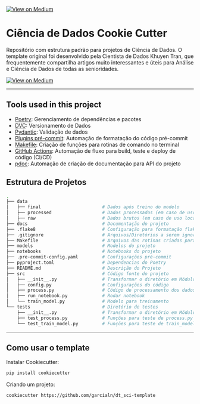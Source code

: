 [![View on Medium](https://img.shields.io/badge/Medium-View%20on%20Medium-blue?logo=medium)](https://pydt.medium.com/come%C3%A7ando-seu-projeto-de-data-science-f2c99ff0becc)

# Ciência de Dados Cookie Cutter

Repositório com estrutura padrão para projetos de Ciência de Dados. O template original foi desenvolvido pela Cientista de Dados Khuyen Tran, que frequentemente compartilha artigos muito interessantes e úteis para Análise e Ciência de Dados de todas as senioridades.

[![View on Medium](https://img.shields.io/badge/Medium-View%20on%20Medium-blue?logo=medium)](https://khuyentran1476.medium.com/)

---

## Tools used in this project
* [Poetry](https://python-poetry.org/docs/master/#installing-with-the-official-installer): Gerenciamento de dependências e pacotes 
* [DVC](https://dvc.org/): Versionamento de Dados
* [Pydantic](https://docs.pydantic.dev/): Validação de dados
* [Plugins pré-commit](https://pre-commit.com/): Automação de formatação do código pré-commit
* [Makefile](https://the-turing-way.netlify.app/reproducible-research/make/make-examples.html): Criação de funções para rotinas de comando no terminal
* [GitHub Actions](https://docs.github.com/en/actions): Automação de fluxo para build, teste e deploy de código (CI/CD)
* [pdoc](https://github.com/pdoc3/pdoc): Automação de criação de documentação para API do projeto
## Estrutura de Projetos
```bash
.
├── data            
│   ├── final                       # Dados após treino do modelo
│   ├── processed                   # Dados processados (em caso de uso local)
│   ├── raw                         # Dados brutos (em caso de uso local)
├── docs                            # Documentação do projeto
├── .flake8                         # Configuração para formatação flake8
├── .gitignore                      # Arquivos/Diretórios a serem ignorados pelo git
├── Makefile                        # Arquivos das rotinas criadas para usar no terminal
├── models                          # Modelos do projeto
├── notebooks                       # Notebooks do projeto
├── .pre-commit-config.yaml         # Configurações pré-commit
├── pyproject.toml                  # Dependencias do Poetry
├── README.md                       # Descrição do Projeto
├── src                             # Código fonte do projeto
│   ├── __init__.py                 # Transformar o diretório em Módulo Python
│   ├── config.py                   # Configurações do código
│   ├── process.py                  # Código de processamento dos dados para treinamento do(s) modelo(s)
│   ├── run_notebook.py             # Rodar notebook
│   └── train_model.py              # Modelo para treinamento
└── tests                           # Diretório de testes
    ├── __init__.py                 # Transformar o diretório em Módulo Python
    ├── test_process.py             # Funções para teste de process.py
    └── test_train_model.py         # Funções para teste de train_model.py
```
---

## Como usar o template

Instalar Cookiecutter:
```bash
pip install cookiecutter
```

Criando um projeto:
```bash
cookiecutter https://github.com/garcialn/dt_sci-template
```
